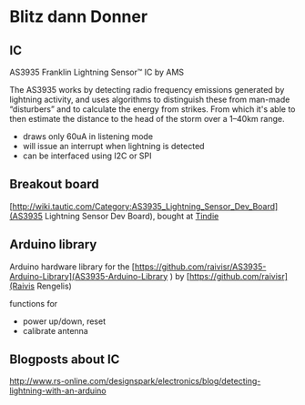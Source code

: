 Blitz dann Donner
=================


IC
--
AS3935 Franklin Lightning Sensor™ IC by AMS

The AS3935 works by detecting radio frequency emissions generated by lightning activity, and uses algorithms to distinguish these from man-made “disturbers” and to calculate the energy from strikes. From which it's able to then estimate the distance to the head of the storm over a 1–40km range.

* draws only 60uA in listening mode
* will issue an interrupt when lightning is detected
* can be interfaced using I2C or SPI


Breakout board
-----
[http://wiki.tautic.com/Category:AS3935_Lightning_Sensor_Dev_Board](AS3935 Lightning Sensor Dev Board), bought at [Tindie](https://www.tindie.com/products/TAUTIC/as3935-lightning-sensor-board/)


Arduino library
----
Arduino hardware library for the 
[https://github.com/raivisr/AS3935-Arduino-Library](AS3935-Arduino-Library
) by [https://github.com/raivisr](Raivis Rengelis)

functions for
* power up/down, reset
* calibrate antenna



Blogposts about IC
----
http://www.rs-online.com/designspark/electronics/blog/detecting-lightning-with-an-arduino

